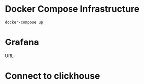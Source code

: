 # Docker Compose Infrastructure

```bash
docker-compose up
```

# Grafana

URL: 

# Connect to clickhouse
